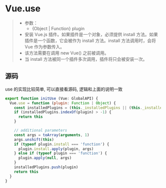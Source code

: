 # Vue.use

> - 参数：
>   - {Object | Function} plugin
> - 安装 Vue.js 插件。如果插件是一个对象，必须提供 install 方法。如果插件是一个函数，它会被作为 install 方法。install 方法调用时，会将 Vue 作为参数传入。
> - 该方法需要在调用 new Vue() 之前被调用。
> - 当 install 方法被同一个插件多次调用，插件将只会被安装一次。

## 源码

use 的实现比较简单, 可以直接看源码, 逻辑和上面的说明一致

```js
export function initUse (Vue: GlobalAPI) {
  Vue.use = function (plugin: Function | Object) {
    const installedPlugins = (this._installedPlugins || (this._installedPlugins = []))
    if (installedPlugins.indexOf(plugin) > -1) {
      return this
    }

    // additional parameters
    const args = toArray(arguments, 1)
    args.unshift(this)
    if (typeof plugin.install === 'function') {
      plugin.install.apply(plugin, args)
    } else if (typeof plugin === 'function') {
      plugin.apply(null, args)
    }
    installedPlugins.push(plugin)
    return this
  }
}

```